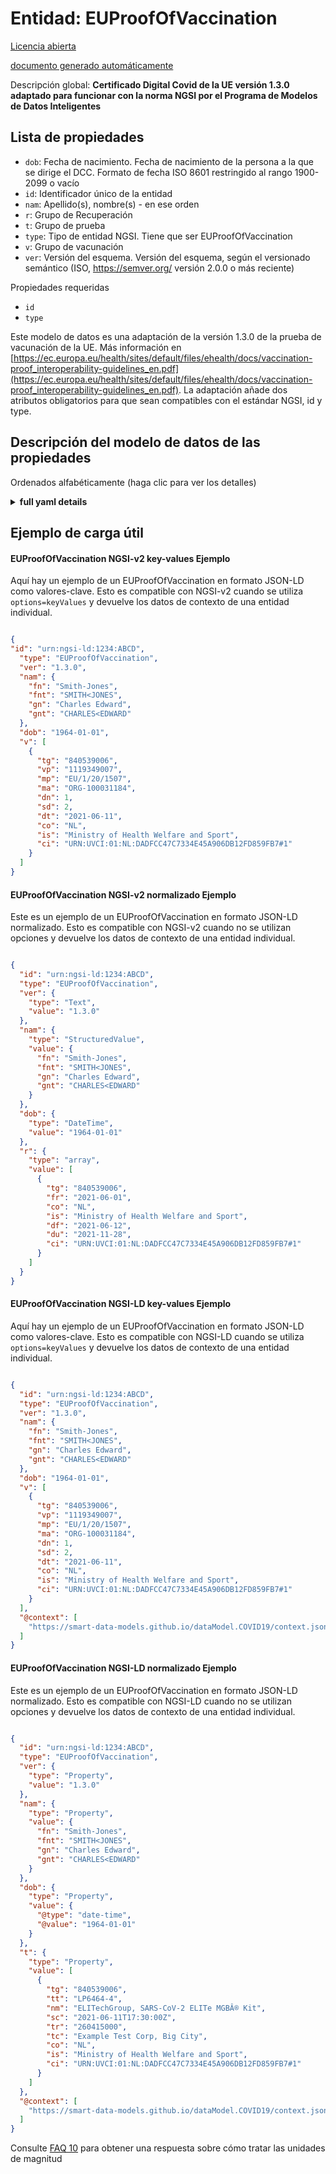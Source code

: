 Entidad: EUProofOfVaccination  
=============================  
[Licencia abierta](https://github.com/smart-data-models//dataModel.COVID19/blob/master/EUProofOfVaccination/LICENSE.md)  
[documento generado automáticamente](https://docs.google.com/presentation/d/e/2PACX-1vTs-Ng5dIAwkg91oTTUdt8ua7woBXhPnwavZ0FxgR8BsAI_Ek3C5q97Nd94HS8KhP-r_quD4H0fgyt3/pub?start=false&loop=false&delayms=3000#slide=id.gb715ace035_0_60)  
Descripción global: **Certificado Digital Covid de la UE versión 1.3.0 adaptado para funcionar con la norma NGSI por el Programa de Modelos de Datos Inteligentes**  

## Lista de propiedades  

- `dob`: Fecha de nacimiento. Fecha de nacimiento de la persona a la que se dirige el DCC. Formato de fecha ISO 8601 restringido al rango 1900-2099 o vacío  - `id`: Identificador único de la entidad  - `nam`: Apellido(s), nombre(s) - en ese orden  - `r`: Grupo de Recuperación  - `t`: Grupo de prueba  - `type`: Tipo de entidad NGSI. Tiene que ser EUProofOfVaccination  - `v`: Grupo de vacunación  - `ver`: Versión del esquema. Versión del esquema, según el versionado semántico (ISO, https://semver.org/ versión 2.0.0 o más reciente)    
Propiedades requeridas  
- `id`  - `type`    
Este modelo de datos es una adaptación de la versión 1.3.0 de la prueba de vacunación de la UE. Más información en [https://ec.europa.eu/health/sites/default/files/ehealth/docs/vaccination-proof_interoperability-guidelines_en.pdf](https://ec.europa.eu/health/sites/default/files/ehealth/docs/vaccination-proof_interoperability-guidelines_en.pdf). La adaptación añade dos atributos obligatorios para que sean compatibles con el estándar NGSI, id y type.  
## Descripción del modelo de datos de las propiedades  
Ordenados alfabéticamente (haga clic para ver los detalles)  
<details><summary><strong>full yaml details</strong></summary>    
```yaml  
EUProofOfVaccination:    
  description: 'EU Digital Covid Certificate version 1.3.0 adapted to work with NGSI standard by Smart Data Models Program'    
  properties:    
    dob:    
      description: 'Date of birth. Date of Birth of the person addressed in the DCC. ISO 8601 date format restricted to range 1900-2099 or empty'    
      pattern: ^((19|20)\d\d(-\d\d){0,2}){0,1}$    
      type: string    
      x-ngsi:    
        type: Property    
    id:    
      anyOf:    
        - description: 'Property. Identifier format of any NGSI entity'    
          maxLength: 256    
          minLength: 1    
          pattern: ^[\w\-\.\{\}\$\+\*\[\]`|~^@!,:\\]+$    
          type: string    
        - description: 'Property. Identifier format of any NGSI entity'    
          format: uri    
          type: string    
      description: 'Unique identifier of the entity'    
      x-ngsi:    
        type: Property    
    nam:    
      description: 'Surname(s), forename(s) - in that order'    
      properties:    
        fn:    
          description: 'Property. Surname. The surname or primary name(s) of the person addressed in the certificate'    
          maxLength: 80    
          type: string    
        fnt:    
          description: 'Property. Standardised surname. The surname(s) of the person, transliterated ICAO 9303'    
          maxLength: 80    
          pattern: ^[A-Z<]*$    
          type: string    
        gn:    
          description: 'Property. Forename. The forename(s) of the person addressed in the certificate'    
          maxLength: 80    
          type: string    
        gnt:    
          description: 'Property. Standardised forename. The forename(s) of the person, transliterated ICAO 9303'    
          maxLength: 80    
          pattern: ^[A-Z<]*$    
          type: string    
      type: object    
      x-ngsi:    
        type: Property    
    r:    
      description: 'Recovery Group'    
      items:    
        description: 'Recovery Entry'    
        properties:    
          ci:    
            description: 'Property. Unique Certificate Identifier: UVCI. Certificate Identifier, format as per UVCI: Annex 2 in  https://ec.europa.eu/health/sites/health/files/ehealth/docs/vaccination-proof_interoperability-guidelines_en.pdf'    
            maxLength: 80    
            type: string    
          co:    
            description: 'Property. Country of Vaccination / Test, ISO 3166 alpha-2 where possible'    
            pattern: "[A-Z]{1,10}"    
            type: string    
          df:    
            description: 'ISO 8601 complete date: Certificate Valid From'    
            format: date    
            type: string    
          du:    
            description: 'ISO 8601 complete date: Certificate Valid Until'    
            format: date    
            type: string    
          fr:    
            description: 'ISO 8601 complete date of first positive NAA test result'    
            format: date    
            type: string    
          is:    
            description: 'Certificate Issuer'    
            maxLength: 80    
            type: string    
          tg:    
            description: 'Property. Disease or agent targeted. EU eHealthNetwork: Value Sets for Digital Covid Certificates. version 1.0, 2021-04-16, section 2.1. For COVID19 the value has to be 840539006. More info in https://github.com/ehn-dcc-development/ehn-dcc-schema/blob/release/1.3.0/valuesets/disease-agent-targeted.json For other values check https://www.snomed.org/snomed-ct/five-step-briefing'    
            type: string    
        required:    
          - tg    
          - fr    
          - co    
          - is    
          - df    
          - du    
          - ci    
        type: object    
      maxItems: 1    
      minItems: 1    
      type: array    
    t:    
      description: 'Test Group'    
      items:    
        description: 'Test Entry'    
        properties:    
          ci:    
            description: 'Property. Unique Certificate Identifier: UVCI. Certificate Identifier, format as per UVCI: Annex 2 in  https://ec.europa.eu/health/sites/health/files/ehealth/docs/vaccination-proof_interoperability-guidelines_en.pdf'    
            maxLength: 80    
            type: string    
          co:    
            description: 'Property. Country of Test, ISO 3166 alpha-2 where possible'    
            pattern: "[A-Z]{1,10}"    
            type: string    
          is:    
            description: 'Certificate Issuer'    
            maxLength: 80    
            type: string    
          ma:    
            description: 'Property. RAT Test name and manufacturer. EU eHealthNetwork: Value Sets for Digital Covid Certificates. version 1.0, 2021-04-16, section 2.4. The values are ORG-100001699 for AstraZeneca AB, ORG-100030215 for Biontech Manufacturing GmbH, ORG-100001417 for Janssen-Cilag International, ORG-100031184 for Moderna Biotech Spain S.L., ORG-100006270 for Curevac AG, ORG-100013793 for CanSino Biologics, ORG-100020693 for China Sinopharm International Corp. - Beijing location, ORG-100010771 for Sinopharm Weiqida Europe Pharmaceutical s.r.o. - Prague location, ORG-100024420 for Sinopharm Zhijun (Shenzhen) Pharmaceutical Co. Ltd. - Shenzhen location, ORG-100032020 for Novavax CZ AS, Gamaleya-Research-Institute for Gamaleya Research Institute, Vector-Institute for Vector Institute, Sinovac-Biotech for Sinovac Biotech, Bharat-Biotech for Bharat Biotech. More info at https://github.com/ehn-dcc-development/ehn-dcc-schema/blob/release/1.3.0/valuesets/vaccine-mah-manf.json'    
            type: string    
          nm:    
            description: 'NAA Test Name'    
            maxLength: 80    
            type: string    
          sc:    
            description: 'Date/Time of Sample Collection'    
            format: date-time    
            type: string    
          tc:    
            description: 'Testing Centre'    
            maxLength: 80    
            type: string    
          tg:    
            description: 'Property. Disease or agent targeted. EU eHealthNetwork: Value Sets for Digital Covid Certificates. version 1.0, 2021-04-16, section 2.1. For COVID19 the value has to be 840539006. More info in https://github.com/ehn-dcc-development/ehn-dcc-schema/blob/release/1.3.0/valuesets/disease-agent-targeted.json For other values check https://www.snomed.org/snomed-ct/five-step-briefing'    
            type: string    
          tr:    
            description: 'Property. EU eHealthNetwork: Value Sets for Digital Covid Certificates. version 1.0, 2021-04-16, section 2.9. Test Result. the values for COVID19 are 260415000 for Not detected and 260373001 for Detected. More info at https://github.com/ehn-dcc-development/ehn-dcc-schema/blob/release/1.3.0/valuesets/test-result.json'    
            type: string    
          tt:    
            description: 'Property. Type of Test. EU eHealthNetwork: Value Sets for Digital Covid Certificates version 1.0, 2021-04-16, section 2.7. The values for COVID19 are LP6464-4 for Nucleic acid amplification with probe detection, LP217198-3 for Rapid immunoassay. '    
            type: string    
        required:    
          - tg    
          - tt    
          - sc    
          - tr    
          - co    
          - is    
          - ci    
        type: object    
      maxItems: 1    
      minItems: 1    
      type: array    
      x-ngsi:    
        type: Property    
    type:    
      description: 'NGSI entity type. It has to be EUProofOfVaccination'    
      enum:    
        - EUProofOfVaccination    
      type: string    
      x-ngsi:    
        type: Property    
    v:    
      description: 'Vaccination Group'    
      items:    
        properties:    
          ci:    
            description: 'Property. Unique Certificate Identifier: UVCI. Certificate Identifier, format as per UVCI: Annex 2 in  https://ec.europa.eu/health/sites/health/files/ehealth/docs/vaccination-proof_interoperability-guidelines_en.pdf'    
            maxLength: 80    
            type: string    
          co:    
            description: 'Country of Vaccination / Test, ISO 3166 alpha-2 where possible'    
            pattern: "[A-Z]{1,10}"    
            type: string    
          dn:    
            description: 'Property. Dose Number. Dose Number / Total doses in Series: positive integer'    
            minimum: 1    
            type: integer    
          dt:    
            description: 'ISO8601 complete date: Date of Vaccination'    
            format: date    
            type: string    
          is:    
            description: 'Certificate Issuer'    
            maxLength: 80    
            type: string    
          ma:    
            description: 'Property. Marketing Authorization Holder - if no MAH present, then manufacturer. EU eHealthNetwork: Value Sets for Digital Covid Certificates. version 1.0, 2021-04-16, section 2.4. The values are ORG-100001699 for AstraZeneca AB, ORG-100030215 for Biontech Manufacturing GmbH, ORG-100001417 for Janssen-Cilag International, ORG-100031184 for Moderna Biotech Spain S.L., ORG-100006270 for Curevac AG, ORG-100013793 for CanSino Biologics, ORG-100020693 for China Sinopharm International Corp. - Beijing location, ORG-100010771 for Sinopharm Weiqida Europe Pharmaceutical s.r.o. - Prague location, ORG-100024420 for Sinopharm Zhijun (Shenzhen) Pharmaceutical Co. Ltd. - Shenzhen location, ORG-100032020 for Novavax CZ AS, Gamaleya-Research-Institute for Gamaleya Research Institute, Vector-Institute for Vector Institute, Sinovac-Biotech for Sinovac Biotech, Bharat-Biotech for Bharat Biotech. More info at https://github.com/ehn-dcc-development/ehn-dcc-schema/blob/release/1.3.0/valuesets/vaccine-mah-manf.json'    
            type: string    
          mp:    
            description: 'Property. Vaccine medicinal product. EU eHealthNetwork: Value Sets for Digital Covid Certificates. version 1.0, 2021-04-16, section 2.3. The values are EU/1/20/1528 for Comirnaty, EU/1/20/1507 for COVID-19 Vaccine Moderna, EU/1/21/1529 for Vaxzevria, EU/1/20/1525 for COVID-19 Vaccine Janssen, CVnCoV for CVnCoV, Sputnik-V for Sputnik-V, Convidecia for Convidecia, EpiVacCorona for EpiVacCorona, BBIBP-CorV for BBIBP-CorV, Inactivated-SARS-CoV-2-Vero-Cell for Inactivated SARS-CoV-2 (Vero Cell), CoronaVac for CoronaVac, Covaxin for Covaxin (also known as BBV152 A, B, C). More info at https://github.com/ehn-dcc-development/ehn-dcc-schema/blob/release/1.3.0/valuesets/vaccine-medicinal-product.json'    
            type: string    
          sd:    
            description: 'Property. Total Series of Doses: positive integer'    
            minimum: 1    
            type: integer    
          tg:    
            description: 'Property. Disease or agent targeted. EU eHealthNetwork: Value Sets for Digital Covid Certificates. version 1.0, 2021-04-16, section 2.1. For COVID19 the value has to be 840539006. More info in https://github.com/ehn-dcc-development/ehn-dcc-schema/blob/release/1.3.0/valuesets/disease-agent-targeted.json For other values check https://www.snomed.org/snomed-ct/five-step-briefing'    
            type: string    
          vp:    
            description: 'Property. Vaccine or prophylaxis. EU eHealthNetwork: Value Sets for Digital Covid Certificates. version 1.0, 2021-04-16, section 2.2. For COVID19 the values have to be 1119349007 for SARS-CoV-2 mRNA vaccine,1119305005 for SARS-CoV-2 antigen vaccine,J07BX03 for covid-19 vaccines. More info at https://github.com/ehn-dcc-development/ehn-dcc-schema/blob/release/1.3.0/valuesets/vaccine-prophylaxis.json and other values at https://www.snomed.org/snomed-ct'    
            type: string    
        type: object    
      maxItems: 1    
      minItems: 1    
      type: array    
    ver:    
      description: 'Schema version. Version of the schema, according to Semantic versioning (ISO, https://semver.org/ version 2.0.0 or newer)'    
      pattern: ^\d+.\d+.\d+$    
      type: string    
      x-ngsi:    
        type: Property    
  required:    
    - id    
    - type    
  type: object    
  x-derived-from: https://github.com/ehn-dcc-development/ehn-dcc-schema/blob/release/1.3.0/DCC.combined-schema.json    
  x-disclaimer: 'Redistribution and use in source and binary forms, with or without modification, are permitted  provided that the license conditions are met. Copyleft (c) 2021 Contributors to Smart Data Models Program'    
  x-license-url: https://github.com/smart-data-models/dataModel.COVID19/blob/master/EUProofOfVaccination/LICENSE.md    
  x-model-schema: https://smart-data-models.github.io/dataModel.COVID19/EUProofOfVaccination/schema.json    
  x-model-tags: 'EU, COVID19'    
  x-version: ""    
```  
</details>    
## Ejemplo de carga útil  
#### EUProofOfVaccination NGSI-v2 key-values Ejemplo  
Aquí hay un ejemplo de un EUProofOfVaccination en formato JSON-LD como valores-clave. Esto es compatible con NGSI-v2 cuando se utiliza `options=keyValues` y devuelve los datos de contexto de una entidad individual.  
```json  
{  
"id": "urn:ngsi-ld:1234:ABCD",  
  "type": "EUProofOfVaccination",  
  "ver": "1.3.0",  
  "nam": {  
    "fn": "Smith-Jones",  
    "fnt": "SMITH<JONES",  
    "gn": "Charles Edward",  
    "gnt": "CHARLES<EDWARD"  
  },  
  "dob": "1964-01-01",  
  "v": [  
    {  
      "tg": "840539006",  
      "vp": "1119349007",  
      "mp": "EU/1/20/1507",  
      "ma": "ORG-100031184",  
      "dn": 1,  
      "sd": 2,  
      "dt": "2021-06-11",  
      "co": "NL",  
      "is": "Ministry of Health Welfare and Sport",  
      "ci": "URN:UVCI:01:NL:DADFCC47C7334E45A906DB12FD859FB7#1"  
    }  
  ]  
}  
```  
#### EUProofOfVaccination NGSI-v2 normalizado Ejemplo  
Este es un ejemplo de un EUProofOfVaccination en formato JSON-LD normalizado. Esto es compatible con NGSI-v2 cuando no se utilizan opciones y devuelve los datos de contexto de una entidad individual.  
```json  
{  
  "id": "urn:ngsi-ld:1234:ABCD",  
  "type": "EUProofOfVaccination",  
  "ver": {  
    "type": "Text",  
    "value": "1.3.0"  
  },  
  "nam": {  
    "type": "StructuredValue",  
    "value": {  
      "fn": "Smith-Jones",  
      "fnt": "SMITH<JONES",  
      "gn": "Charles Edward",  
      "gnt": "CHARLES<EDWARD"  
    }  
  },  
  "dob": {  
    "type": "DateTime",  
    "value": "1964-01-01"  
  },  
  "r": {  
    "type": "array",  
    "value": [  
      {  
        "tg": "840539006",  
        "fr": "2021-06-01",  
        "co": "NL",  
        "is": "Ministry of Health Welfare and Sport",  
        "df": "2021-06-12",  
        "du": "2021-11-28",  
        "ci": "URN:UVCI:01:NL:DADFCC47C7334E45A906DB12FD859FB7#1"  
      }  
    ]  
  }  
}  
```  
#### EUProofOfVaccination NGSI-LD key-values Ejemplo  
Aquí hay un ejemplo de un EUProofOfVaccination en formato JSON-LD como valores-clave. Esto es compatible con NGSI-LD cuando se utiliza `options=keyValues` y devuelve los datos de contexto de una entidad individual.  
```json  
{  
  "id": "urn:ngsi-ld:1234:ABCD",  
  "type": "EUProofOfVaccination",  
  "ver": "1.3.0",  
  "nam": {  
    "fn": "Smith-Jones",  
    "fnt": "SMITH<JONES",  
    "gn": "Charles Edward",  
    "gnt": "CHARLES<EDWARD"  
  },  
  "dob": "1964-01-01",  
  "v": [  
    {  
      "tg": "840539006",  
      "vp": "1119349007",  
      "mp": "EU/1/20/1507",  
      "ma": "ORG-100031184",  
      "dn": 1,  
      "sd": 2,  
      "dt": "2021-06-11",  
      "co": "NL",  
      "is": "Ministry of Health Welfare and Sport",  
      "ci": "URN:UVCI:01:NL:DADFCC47C7334E45A906DB12FD859FB7#1"  
    }  
  ],  
  "@context": [  
    "https://smart-data-models.github.io/dataModel.COVID19/context.jsonld"  
  ]  
}  
```  
#### EUProofOfVaccination NGSI-LD normalizado Ejemplo  
Este es un ejemplo de un EUProofOfVaccination en formato JSON-LD normalizado. Esto es compatible con NGSI-LD cuando no se utilizan opciones y devuelve los datos de contexto de una entidad individual.  
```json  
{  
  "id": "urn:ngsi-ld:1234:ABCD",  
  "type": "EUProofOfVaccination",  
  "ver": {  
    "type": "Property",  
    "value": "1.3.0"  
  },  
  "nam": {  
    "type": "Property",  
    "value": {  
      "fn": "Smith-Jones",  
      "fnt": "SMITH<JONES",  
      "gn": "Charles Edward",  
      "gnt": "CHARLES<EDWARD"  
    }  
  },  
  "dob": {  
    "type": "Property",  
    "value": {  
      "@type": "date-time",  
      "@value": "1964-01-01"  
    }  
  },  
  "t": {  
    "type": "Property",  
    "value": [  
      {  
        "tg": "840539006",  
        "tt": "LP6464-4",  
        "nm": "ELITechGroup, SARS-CoV-2 ELITe MGBÂ® Kit",  
        "sc": "2021-06-11T17:30:00Z",  
        "tr": "260415000",  
        "tc": "Example Test Corp, Big City",  
        "co": "NL",  
        "is": "Ministry of Health Welfare and Sport",  
        "ci": "URN:UVCI:01:NL:DADFCC47C7334E45A906DB12FD859FB7#1"  
      }  
    ]  
  },  
  "@context": [  
    "https://smart-data-models.github.io/dataModel.COVID19/context.jsonld"  
  ]  
}  
```  
Consulte [FAQ 10](https://smartdatamodels.org/index.php/faqs/) para obtener una respuesta sobre cómo tratar las unidades de magnitud  
